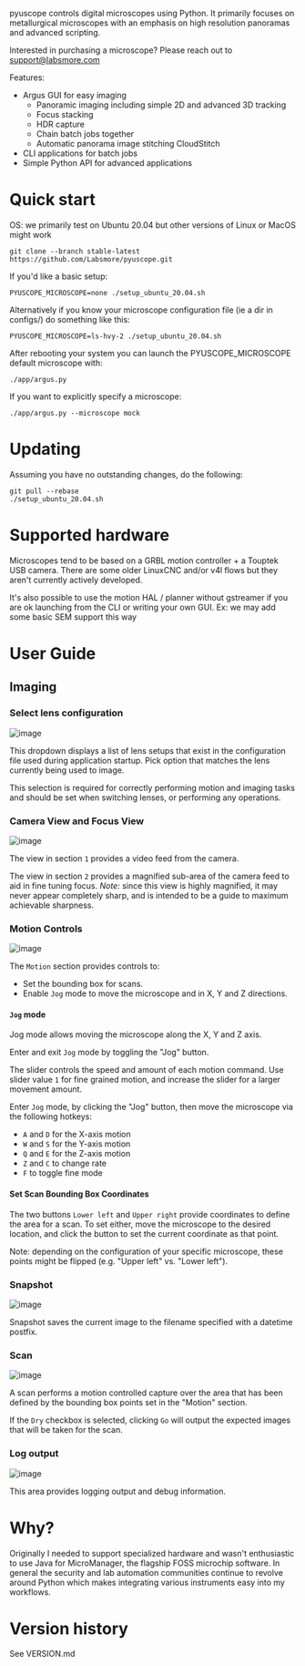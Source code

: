 pyuscope controls digital microscopes using Python.
It primarily focuses on metallurgical microscopes with an emphasis on high resolution panoramas and advanced scripting.

Interested in purchasing a microscope? Please reach out to support@labsmore.com

Features:
* Argus GUI for easy imaging
  * Panoramic imaging including simple 2D and advanced 3D tracking
  * Focus stacking
  * HDR capture
  * Chain batch jobs together
  * Automatic panorama image stitching CloudStitch
* CLI applications for batch jobs
* Simple Python API for advanced applications


# Quick start

OS: we primarily test on Ubuntu 20.04 but other versions of Linux or MacOS might work

    git clone --branch stable-latest https://github.com/Labsmore/pyuscope.git

If you'd like a basic setup:

    PYUSCOPE_MICROSCOPE=none ./setup_ubuntu_20.04.sh

Alternatively if you know your microscope configuration file (ie a dir in configs/) do something like this:

    PYUSCOPE_MICROSCOPE=ls-hvy-2 ./setup_ubuntu_20.04.sh

After rebooting your system you can launch the PYUSCOPE_MICROSCOPE default microscope with:

    ./app/argus.py

If you want to explicitly specify a microscope:

    ./app/argus.py --microscope mock


# Updating

Assuming you have no outstanding changes, do the following:

    git pull --rebase
    ./setup_ubuntu_20.04.sh


# Supported hardware
Microscopes tend to be based on a GRBL motion controller + a Touptek USB camera. There are some older LinuxCNC and/or v4l flows but they aren't currently actively developed.

It's also possible to use the motion HAL / planner without gstreamer if you are ok launching from the CLI or writing your own GUI. Ex: we may add some basic SEM support this way



# User Guide

## Imaging

### Select lens configuration

![image](https://user-images.githubusercontent.com/463376/221096635-35fa9287-15cd-4cbc-a770-b1422c7006b8.png)

This dropdown displays a list of lens setups that exist in the configuration file used during application startup. Pick option that matches the lens currently being used to image.

This selection is required for correctly performing motion and imaging tasks and should be set when switching lenses, or performing any operations.

### Camera View and Focus View

![image](https://user-images.githubusercontent.com/463376/221098557-716aafc0-d8d9-4f4d-96d2-cb430581a49c.png)

The view in section `1` provides a video feed from the camera.

The view in section `2` provides a magnified sub-area of the camera feed to aid in fine tuning focus. _Note:_ since this view is highly magnified, it may never appear completely sharp, and is intended to be a guide to maximum achievable sharpness.

### Motion Controls

![image](https://user-images.githubusercontent.com/463376/221099110-2a0b45c0-d4a8-4ea5-b2f3-69053fcce966.png)

The `Motion` section provides controls to:
 * Set the bounding box for scans.
 * Enable `Jog` mode to move the microscope and in X, Y and Z directions.

#### `Jog` mode

Jog mode allows moving the microscope along the X, Y and Z axis. 

Enter and exit `Jog` mode by toggling the "Jog" button. 

The slider controls the speed and amount of each motion command. Use slider value `1` for fine grained motion, and increase the slider for a larger movement amount.

Enter `Jog` mode, by clicking the "Jog" button, then move the microscope via the following hotkeys:
 * `A` and `D` for the X-axis motion
 * `W` and `S` for the Y-axis motion
 * `Q` and `E` for the Z-axis motion
 * `Z` and `C` to change rate
 * `F` to toggle fine mode
  
  
#### Set Scan Bounding Box Coordinates

The two buttons `Lower left` and `Upper right` provide coordinates to define the area for a scan. To set either, move the microscope to the desired location, and click the button to set the current coordinate as that point.

Note: depending on the configuration of your specific microscope, these points might be flipped (e.g. "Upper left" vs. "Lower left").

### Snapshot

![image](https://user-images.githubusercontent.com/463376/221101267-117bf33c-b7b7-44b9-a5b6-09be092c7391.png)

Snapshot saves the current image to the filename specified with a datetime postfix.

### Scan

![image](https://user-images.githubusercontent.com/463376/221101432-259f1e5c-20b1-419f-aeae-c668bd8ef794.png)

A scan performs a motion controlled capture over the area that has been defined by the bounding box points set in the "Motion" section.

If the `Dry` checkbox is selected, clicking `Go` will output the expected images that will be taken for the scan.

### Log output

![image](https://user-images.githubusercontent.com/463376/221101844-1504a86d-90df-4c03-ad3c-72bd73c756f2.png)

This area provides logging output and debug information.




# Why?

Originally I needed to support specialized hardware and wasn't enthusiastic to use Java for
MicroManager, the flagship FOSS microchip software.
In general the security and lab automation communities continue to revolve around Python which makes integrating
various instruments easy into my workflows.


# Version history

See VERSION.md

